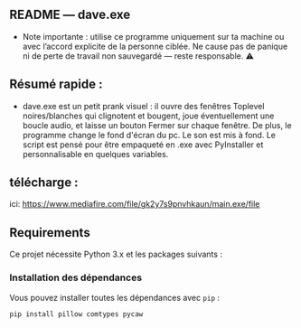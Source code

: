 ## README — dave.exe
- Note importante : utilise ce programme uniquement sur ta machine ou avec l’accord explicite de la personne ciblée. Ne cause pas de panique ni de perte de travail non sauvegardé — reste responsable. ⚠️

## Résumé rapide :
- dave.exe est un petit prank visuel : il ouvre des fenêtres Toplevel noires/blanches qui clignotent et bougent, joue éventuellement une boucle audio, et laisse un bouton Fermer sur chaque fenêtre. De plus, le programme change le fond d'écran du pc. Le son est mis à fond. Le script est pensé pour être empaqueté en .exe avec PyInstaller et personnalisable en quelques variables.

## télécharge :
ici: https://www.mediafire.com/file/gk2y7s9pnvhkaun/main.exe/file

## Requirements

Ce projet nécessite Python 3.x et les packages suivants :

### Installation des dépendances

Vous pouvez installer toutes les dépendances avec `pip` :

```bash
pip install pillow comtypes pycaw
